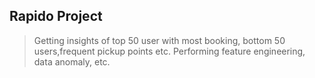 ## Rapido Project

> Getting insights of top 50 user with most booking, bottom 50 users,frequent pickup points etc. Performing feature engineering, data anomaly, etc.
